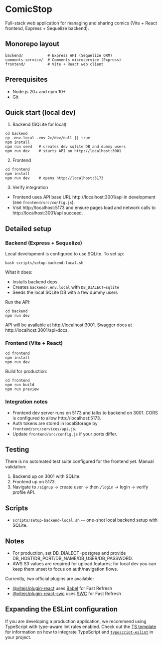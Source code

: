
# ComicStop

Full-stack web application for managing and sharing comics (Vite + React frontend, Express + Sequelize backend).

## Monorepo layout

```
backend/           # Express API (Sequelize ORM)
comments-service/  # Comments microservice (Express)
frontend/          # Vite + React web client
```

## Prerequisites

- Node.js 20+ and npm 10+
- Git

## Quick start (local dev)

1) Backend (SQLite for local)

```
cd backend
cp .env.local .env 2>/dev/null || true
npm install
npm run seed   # creates dev sqlite DB and dummy users
npm run dev    # starts API on http://localhost:3001
```

2) Frontend

```
cd frontend
npm install
npm run dev    # opens http://localhost:5173
```

3) Verify integration

- Frontend uses API base URL http://localhost:3001/api in development (see `frontend/src/config.js`).
- Visit http://localhost:5173 and ensure pages load and network calls to http://localhost:3001/api succeed.

## Detailed setup

### Backend (Express + Sequelize)

Local development is configured to use SQLite. To set up:

```
bash scripts/setup-backend-local.sh
```

What it does:
- Installs backend deps
- Creates `backend/.env.local` with `DB_DIALECT=sqlite`
- Seeds the local SQLite DB with a few dummy users

Run the API:

```
cd backend
npm run dev
```

API will be available at http://localhost:3001. Swagger docs at http://localhost:3001/api-docs.

### Frontend (Vite + React)

```
cd frontend
npm install
npm run dev
```

Build for production:

```
cd frontend
npm run build
npm run preview
```

### Integration notes

- Frontend dev server runs on 5173 and talks to backend on 3001. CORS is configured to allow http://localhost:5173.
- Auth tokens are stored in localStorage by `frontend/src/services/api.js`.
- Update `frontend/src/config.js` if your ports differ.

## Testing

There is no automated test suite configured for the frontend yet. Manual validation:

1. Backend up on 3001 with SQLite.
2. Frontend up on 5173.
3. Navigate to `/signup` → create user → then `/login` → login → verify profile API.

## Scripts

- `scripts/setup-backend-local.sh` — one-shot local backend setup with SQLite.

## Notes

- For production, set DB_DIALECT=postgres and provide DB_HOST/DB_PORT/DB_NAME/DB_USER/DB_PASSWORD.
- AWS S3 values are required for upload features; for local dev you can keep them unset to focus on auth/navigation flows.

Currently, two official plugins are available:

- [@vitejs/plugin-react](https://github.com/vitejs/vite-plugin-react/blob/main/packages/plugin-react) uses [Babel](https://babeljs.io/) for Fast Refresh
- [@vitejs/plugin-react-swc](https://github.com/vitejs/vite-plugin-react/blob/main/packages/plugin-react-swc) uses [SWC](https://swc.rs/) for Fast Refresh

## Expanding the ESLint configuration

If you are developing a production application, we recommend using TypeScript with type-aware lint rules enabled. Check out the [TS template](https://github.com/vitejs/vite/tree/main/packages/create-vite/template-react-ts) for information on how to integrate TypeScript and [`typescript-eslint`](https://typescript-eslint.io) in your project.
